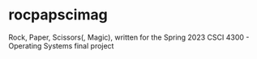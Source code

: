 # rocpapscimag
 Rock, Paper, Scissors(, Magic), written for the Spring 2023 CSCI 4300 - Operating Systems final project
